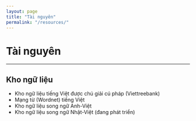 ```yaml
---
layout: page
title: "Tài nguyên"
permalink: "/resources/"
---
```

# Tài nguyên
---

## Kho ngữ liệu

* Kho ngữ liệu tiếng Việt được chú giải cú pháp (Viettreebank)
* Mạng từ (Wordnet) tiếng Việt
* Kho ngữ liệu song ngữ Anh-Việt
* Kho ngữ liệu song ngữ Nhật-Việt (đang phát triển)
